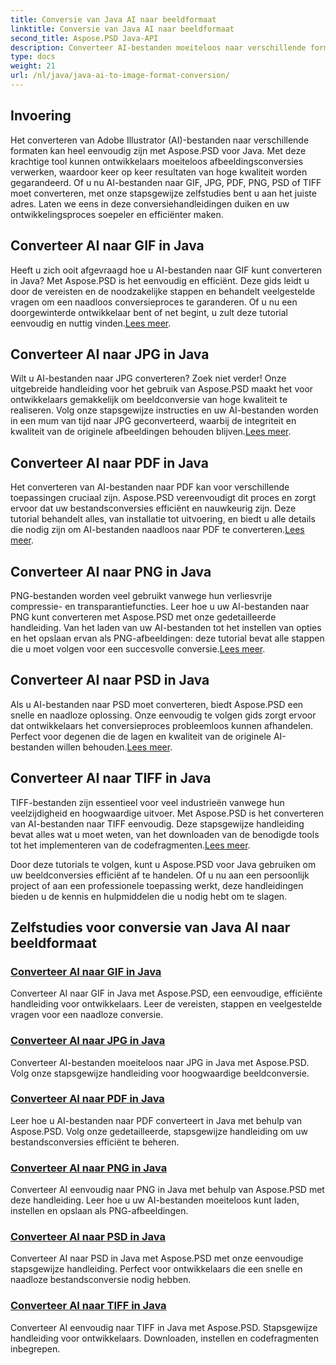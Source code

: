 ```yaml
---
title: Conversie van Java AI naar beeldformaat
linktitle: Conversie van Java AI naar beeldformaat
second_title: Aspose.PSD Java-API
description: Converteer AI-bestanden moeiteloos naar verschillende formaten in Java met behulp van Aspose.PSD. Volg onze uitgebreide handleidingen voor naadloze, hoogwaardige beeldconversies.
type: docs
weight: 21
url: /nl/java/java-ai-to-image-format-conversion/
---
```


## Invoering

Het converteren van Adobe Illustrator (AI)-bestanden naar verschillende formaten kan heel eenvoudig zijn met Aspose.PSD voor Java. Met deze krachtige tool kunnen ontwikkelaars moeiteloos afbeeldingsconversies verwerken, waardoor keer op keer resultaten van hoge kwaliteit worden gegarandeerd. Of u nu AI-bestanden naar GIF, JPG, PDF, PNG, PSD of TIFF moet converteren, met onze stapsgewijze zelfstudies bent u aan het juiste adres. Laten we eens in deze conversiehandleidingen duiken en uw ontwikkelingsproces soepeler en efficiënter maken.

## Converteer AI naar GIF in Java
 Heeft u zich ooit afgevraagd hoe u AI-bestanden naar GIF kunt converteren in Java? Met Aspose.PSD is het eenvoudig en efficiënt. Deze gids leidt u door de vereisten en de noodzakelijke stappen en behandelt veelgestelde vragen om een naadloos conversieproces te garanderen. Of u nu een doorgewinterde ontwikkelaar bent of net begint, u zult deze tutorial eenvoudig en nuttig vinden.[Lees meer](./convert-ai-to-gif/).

## Converteer AI naar JPG in Java
Wilt u AI-bestanden naar JPG converteren? Zoek niet verder! Onze uitgebreide handleiding voor het gebruik van Aspose.PSD maakt het voor ontwikkelaars gemakkelijk om beeldconversie van hoge kwaliteit te realiseren. Volg onze stapsgewijze instructies en uw AI-bestanden worden in een mum van tijd naar JPG geconverteerd, waarbij de integriteit en kwaliteit van de originele afbeeldingen behouden blijven.[Lees meer](./convert-ai-to-jpg/).

## Converteer AI naar PDF in Java
 Het converteren van AI-bestanden naar PDF kan voor verschillende toepassingen cruciaal zijn. Aspose.PSD vereenvoudigt dit proces en zorgt ervoor dat uw bestandsconversies efficiënt en nauwkeurig zijn. Deze tutorial behandelt alles, van installatie tot uitvoering, en biedt u alle details die nodig zijn om AI-bestanden naadloos naar PDF te converteren.[Lees meer](./convert-ai-to-pdf/).

## Converteer AI naar PNG in Java
PNG-bestanden worden veel gebruikt vanwege hun verliesvrije compressie- en transparantiefuncties. Leer hoe u uw AI-bestanden naar PNG kunt converteren met Aspose.PSD met onze gedetailleerde handleiding. Van het laden van uw AI-bestanden tot het instellen van opties en het opslaan ervan als PNG-afbeeldingen: deze tutorial bevat alle stappen die u moet volgen voor een succesvolle conversie.[Lees meer](./convert-ai-to-png/).

## Converteer AI naar PSD in Java
 Als u AI-bestanden naar PSD moet converteren, biedt Aspose.PSD een snelle en naadloze oplossing. Onze eenvoudig te volgen gids zorgt ervoor dat ontwikkelaars het conversieproces probleemloos kunnen afhandelen. Perfect voor degenen die de lagen en kwaliteit van de originele AI-bestanden willen behouden.[Lees meer](./convert-ai-to-psd/).

## Converteer AI naar TIFF in Java
 TIFF-bestanden zijn essentieel voor veel industrieën vanwege hun veelzijdigheid en hoogwaardige uitvoer. Met Aspose.PSD is het converteren van AI-bestanden naar TIFF eenvoudig. Deze stapsgewijze handleiding bevat alles wat u moet weten, van het downloaden van de benodigde tools tot het implementeren van de codefragmenten.[Lees meer](./convert-ai-to-tiff/).

Door deze tutorials te volgen, kunt u Aspose.PSD voor Java gebruiken om uw beeldconversies efficiënt af te handelen. Of u nu aan een persoonlijk project of aan een professionele toepassing werkt, deze handleidingen bieden u de kennis en hulpmiddelen die u nodig hebt om te slagen.

## Zelfstudies voor conversie van Java AI naar beeldformaat
### [Converteer AI naar GIF in Java](./convert-ai-to-gif/)
Converteer AI naar GIF in Java met Aspose.PSD, een eenvoudige, efficiënte handleiding voor ontwikkelaars. Leer de vereisten, stappen en veelgestelde vragen voor een naadloze conversie.
### [Converteer AI naar JPG in Java](./convert-ai-to-jpg/)
Converteer AI-bestanden moeiteloos naar JPG in Java met Aspose.PSD. Volg onze stapsgewijze handleiding voor hoogwaardige beeldconversie.
### [Converteer AI naar PDF in Java](./convert-ai-to-pdf/)
Leer hoe u AI-bestanden naar PDF converteert in Java met behulp van Aspose.PSD. Volg onze gedetailleerde, stapsgewijze handleiding om uw bestandsconversies efficiënt te beheren.
### [Converteer AI naar PNG in Java](./convert-ai-to-png/)
Converteer AI eenvoudig naar PNG in Java met behulp van Aspose.PSD met deze handleiding. Leer hoe u uw AI-bestanden moeiteloos kunt laden, instellen en opslaan als PNG-afbeeldingen.
### [Converteer AI naar PSD in Java](./convert-ai-to-psd/)
Converteer AI naar PSD in Java met Aspose.PSD met onze eenvoudige stapsgewijze handleiding. Perfect voor ontwikkelaars die een snelle en naadloze bestandsconversie nodig hebben.
### [Converteer AI naar TIFF in Java](./convert-ai-to-tiff/)
Converteer AI eenvoudig naar TIFF in Java met Aspose.PSD. Stapsgewijze handleiding voor ontwikkelaars. Downloaden, instellen en codefragmenten inbegrepen.
